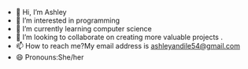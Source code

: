 - 👋 Hi, I’m Ashley
- 👀 I’m interested in programming
- 🌱 I’m currently learning computer science
- 💞️ I’m looking to collaborate on creating more valuable projects .
- 📫 How to reach me?My email address is ashleyandile54@gmail.com
- 😄 Pronouns:She/her
  

<!---
Ashley150802/Ashley150802 is a ✨ special ✨ repository because its `README.md` (this file) appears on your GitHub profile.
You can click the Preview link to take a look at your changes.
--->
